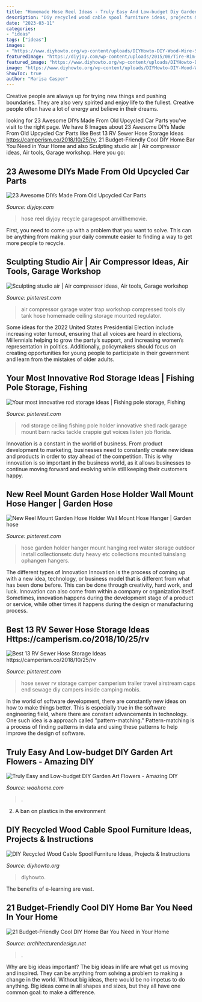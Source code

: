 ```yaml
---
title: "Homemade Hose Reel Ideas - Truly Easy And Low-budget Diy Garden Art Flowers"
description: "Diy recycled wood cable spool furniture ideas, projects &amp; instructions"
date: "2023-03-11"
categories:
- "ideas"
tags: ["ideas"]
images:
- "https://www.diyhowto.org/wp-content/uploads/DIYHowto-DIY-Wood-Wire-Spool-Recycle-Ideas-16.jpg"
featuredImage: "https://diyjoy.com/wp-content/uploads/2015/08/Tire-Rim-Hose-Reel.jpg"
featured_image: "https://www.diyhowto.org/wp-content/uploads/DIYHowto-DIY-Wood-Wire-Spool-Recycle-Ideas-16.jpg"
image: "https://www.diyhowto.org/wp-content/uploads/DIYHowto-DIY-Wood-Wire-Spool-Recycle-Ideas-16.jpg"
ShowToc: true
author: "Marisa Casper"
---
```



Creative people are always up for trying new things and pushing boundaries. They are also very spirited and enjoy life to the fullest. Creative people often have a lot of energy and believe in their dreams.

	

		
looking for 23 Awesome DIYs Made From Old Upcycled Car Parts you've visit to the right page. We have 8 Images about 23 Awesome DIYs Made From Old Upcycled Car Parts like Best 13 RV Sewer Hose Storage Ideas https://camperism.co/2018/10/25/rv, 21 Budget-Friendly Cool DIY Home Bar You Need in Your Home and also Sculpting studio air | Air compressor ideas, Air tools, Garage workshop. Here you go:
		
    
## 23 Awesome DIYs Made From Old Upcycled Car Parts

<img loading=lazy src="https://diyjoy.com/wp-content/uploads/2015/08/Tire-Rim-Hose-Reel.jpg" onerror="this.onerror=null;this.src='https://tse3.mm.bing.net/th?id=OIP.bz32MKBI-5d8wy36DGU1_AHaNM&amp;pid=15.1';" alt="23 Awesome DIYs Made From Old Upcycled Car Parts">

_Source: diyjoy.com_

>hose reel diyjoy recycle garagespot anvilthemovie. 

	

First, you need to come up with a problem that you want to solve. This can be anything from making your daily commute easier to finding a way to get more people to recycle.

    
## Sculpting Studio Air | Air Compressor Ideas, Air Tools, Garage Workshop

<img loading=lazy src="https://i.pinimg.com/736x/57/e2/af/57e2af1149331aa4eedc191fe6c40fa5.jpg" onerror="this.onerror=null;this.src='https://tse4.mm.bing.net/th?id=OIP.rOKo-xCLAjqf7tWth4GxywHaJ3&amp;pid=15.1';" alt="Sculpting studio air | Air compressor ideas, Air tools, Garage workshop">

_Source: pinterest.com_

>air compressor garage water trap workshop compressed tools diy tank hose homemade ceiling storage mounted regulator. 

	

Some ideas for the 2022 United States Presidential Election include increasing voter turnout, ensuring that all voices are heard in elections, Millennials helping to grow the party’s support, and increasing women’s representation in politics. Additionally, policymakers should focus on creating opportunities for young people to participate in their government and learn from the mistakes of older adults.

    
## Your Most Innovative Rod Storage Ideas | Fishing Pole Storage, Fishing

<img loading=lazy src="https://i.pinimg.com/originals/d5/ed/e4/d5ede450498fb22c2305a99484792694.jpg" onerror="this.onerror=null;this.src='https://tse1.mm.bing.net/th?id=OIP.7iOumWXULp1r9a_AHM7PmgHaFj&amp;pid=15.1';" alt="Your most innovative rod storage ideas | Fishing pole storage, Fishing">

_Source: pinterest.com_

>rod storage ceiling fishing pole holder innovative shed rack garage mount barn racks tackle crappie gut voices listen job florida. 

	

Innovation is a constant in the world of business. From product development to marketing, businesses need to constantly create new ideas and products in order to stay ahead of the competition. This is why innovation is so important in the business world, as it allows businesses to continue moving forward and evolving while still keeping their customers happy.

    
## New Reel Mount Garden Hose Holder Wall Mount Hose Hanger | Garden Hose

<img loading=lazy src="https://i.pinimg.com/736x/39/63/f3/3963f33102486ba4ef3cf2ddab631500--hose-cart-hose-hanger.jpg" onerror="this.onerror=null;this.src='https://tse3.mm.bing.net/th?id=OIP.zW-yY1pkyDegYRjunzJN-gHaJd&amp;pid=15.1';" alt="New Reel Mount Garden Hose Holder Wall Mount Hose Hanger | Garden hose">

_Source: pinterest.com_

>hose garden holder hanger mount hanging reel water storage outdoor install collectionsetc duty heavy etc collections mounted tuinslang ophangen hangers. 

	

The different types of Innovation
Innovation is the process of coming up with a new idea, technology, or business model that is different from what has been done before. This can be done through creativity, hard work, and luck. Innovation can also come from within a company or organization itself. Sometimes, innovation happens during the development stage of a product or service, while other times it happens during the design or manufacturing process.

    
## Best 13 RV Sewer Hose Storage Ideas Https://camperism.co/2018/10/25/rv

<img loading=lazy src="https://i.pinimg.com/originals/d2/6a/bc/d26abc6210d007bf6b7c8e9e4ff87dcd.jpg" onerror="this.onerror=null;this.src='https://tse2.mm.bing.net/th?id=OIP.mecXLoGQDUjjg7IboJWYGwHaJ4&amp;pid=15.1';" alt="Best 13 RV Sewer Hose Storage Ideas https://camperism.co/2018/10/25/rv">

_Source: pinterest.com_

>hose sewer rv storage camper camperism trailer travel airstream caps end sewage diy campers inside camping mobis. 

	

In the world of software development, there are constantly new ideas on how to make things better. This is especially true in the software engineering field, where there are constant advancements in technology. One such idea is a approach called "pattern-matching." Pattern-matching is a process of finding patterns in data and using these patterns to help improve the design of software.

    
## Truly Easy And Low-budget DIY Garden Art Flowers - Amazing DIY

<img loading=lazy src="https://www.woohome.com/wp-content/uploads/2016/02/art-flower-garden-15.jpg" onerror="this.onerror=null;this.src='https://tse1.mm.bing.net/th?id=OIP.vtWVjlMK5g1hrWScygOJNQHaJ4&amp;pid=15.1';" alt="Truly Easy and Low-budget DIY Garden Art Flowers - Amazing DIY">

_Source: woohome.com_

>. 

	

2. A ban on plastics in the environment 

    
## DIY Recycled Wood Cable Spool Furniture Ideas, Projects &amp; Instructions

<img loading=lazy src="https://www.diyhowto.org/wp-content/uploads/DIYHowto-DIY-Wood-Wire-Spool-Recycle-Ideas-16.jpg" onerror="this.onerror=null;this.src='https://tse3.mm.bing.net/th?id=OIP.xYGB9LfR-19lwyjV1ZcBJAHaPl&amp;pid=15.1';" alt="DIY Recycled Wood Cable Spool Furniture Ideas, Projects &amp; Instructions">

_Source: diyhowto.org_

>diyhowto. 

	

The benefits of e-learning are vast.

    
## 21 Budget-Friendly Cool DIY Home Bar You Need In Your Home

<img loading=lazy src="https://cdn.architecturendesign.net/wp-content/uploads/2015/04/AD-DIY-Home-Bar-16.jpg" onerror="this.onerror=null;this.src='https://tse1.mm.bing.net/th?id=OIP.rn77peiYceMSqtoIPuARwwHaJ4&amp;pid=15.1';" alt="21 Budget-Friendly Cool DIY Home Bar You Need in Your Home">

_Source: architecturendesign.net_

>. 

	

Why are big ideas important?
The big ideas in life are what get us moving and inspired. They can be anything from solving a problem to making a change in the world. Without big ideas, there would be no impetus to do anything. Big ideas come in all shapes and sizes, but they all have one common goal: to make a difference.

